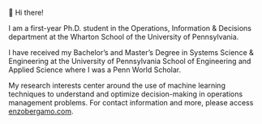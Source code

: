 👋 Hi there!

I am a first-year Ph.D. student in the Operations, Information & Decisions department at the Wharton School of the University of Pennsylvania.

I have received my Bachelor’s and Master’s Degree in Systems Science & Engineering at the University of Pennsylvania School of Engineering and Applied Science where I was a Penn World Scholar.

My research interests center around the use of machine learning techniques to understand and optimize decision-making in operations management problems. For contact information and more, please access [enzobergamo.com](https://www.enzobergamo.com).
